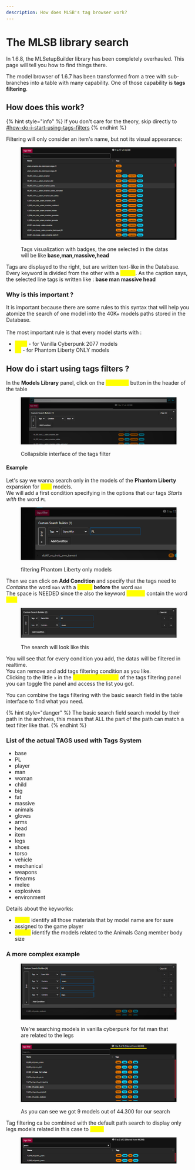 ```yaml
---
description: How does MLSB's tag browser work?
---
```


# The MLSB library search

In 1.6.8, the MLSetupBuilder library has been completely overhauled. This page will tell you how to find things there.

The model browser of 1.6.7 has been transformed from a tree with sub-branches into a table with many capability. One of those capability is **tags filtering**.

## How does this work?

{% hint style="info" %}
If you don't care for the theory, skip directly to [#how-do-i-start-using-tags-filters](the-mlsb-library-search.md#how-do-i-start-using-tags-filters "mention")
{% endhint %}

Filtering will only consider an item's name, but not its visual appearance:&#x20;

<figure><img src="../../../.gitbook/assets/mlsb_tags_guide_1" alt=""><figcaption><p>Tags visualization with badges, the one selected in the datas will be like <strong>base,man,massive,head</strong></p></figcaption></figure>

Tags are displayed to the right, but are written text-like in the Database. Every keyword is divided from the other with a <mark style="color:yellow;">**space**</mark>. As the caption says, the selected line tags is written like : **base man massive head**

### Why is this important ?

It is important because there are some rules to this syntax that will help you atomize the search of one model  into the 40K+ models paths stored in the Database.\
\
The most important rule is that every model starts with :&#x20;

* <mark style="color:yellow;">**base**</mark> - for Vanilla Cyberpunk 2077 models
* <mark style="color:yellow;">**PL**</mark> - for Phantom Liberty ONLY models

## How do i start using tags filters ?

In the **Models Library** panel, click on the <mark style="color:yellow;">tags filter</mark> button in the header of the table

<figure><img src="../../../.gitbook/assets/mlsb_tags_guide_2" alt=""><figcaption><p>Collapsible interface of the tags filter</p></figcaption></figure>

#### Example

Let's say we wanna search only in the models of the **Phantom Liberty** expansion for <mark style="color:yellow;">**man**</mark> models.\
We will add a first condition specifying in the options that our tags _Starts with_ the word `PL`

<figure><img src="../../../.gitbook/assets/mlsb_tags_guide_3" alt=""><figcaption><p>filtering Phantom Liberty only models</p></figcaption></figure>

Then we can click on **Add Condition** and specify that the tags need to _Contains_ the word  `man` with a <mark style="color:yellow;">**space**</mark>**&#x20;before** the word `man`\
The space is NEEDED since the also the keyword <mark style="color:yellow;">**woman**</mark> contain the word <mark style="color:yellow;">**man**</mark>

<figure><img src="../../../.gitbook/assets/mlsb_tags_guide_4" alt=""><figcaption><p>The search will look like this</p></figcaption></figure>

You will see that for every condition you add, the datas will be filtered in realtime.\
You can remove and add tags filtering condition as you like.\
Clicking to the little `x` in the <mark style="color:yellow;">**right upper corner**</mark> of the tags filtering panel you can toggle the panel and access the list you got.

You can combine the tags filtering with the basic search field in the table interface to find what you need.

{% hint style="danger" %}
The basic search field search model by their path in the archives, this means that ALL the part of the path can match a text filter like that.
{% endhint %}

### List of the actual TAGS used with Tags System

* base
* PL
* player
* man
* woman
* child
* big
* fat
* massive
* animals
* gloves
* arms
* head
* item
* legs
* shoes
* torso
* vehicle
* mechanical
* weapons
* firearms
* melee
* explosives
* environment

Details about the keyworks:

* <mark style="color:yellow;">player</mark> identify all those materials that by model name are for sure assigned to the game player
* <mark style="color:yellow;">animal</mark> identify the models related to the Animals Gang member body size

### A more complex example

<figure><img src="../../../.gitbook/assets/mlsb_tags_guide_5" alt=""><figcaption><p>We're searching models in vanilla cyberpunk for fat man that are related to the legs</p></figcaption></figure>

<figure><img src="../../../.gitbook/assets/mlsb_tags_guide_6" alt=""><figcaption><p>As you can see we got 9 models out of 44.300 for our search</p></figcaption></figure>

Tag filtering ca be combined with the default path search to display only legs models related in this case to <mark style="color:yellow;">**jeans**</mark>

<figure><img src="../../../.gitbook/assets/mlsb_tags_guide_7" alt=""><figcaption></figcaption></figure>
